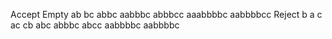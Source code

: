 Accept
Empty
ab
bc
abbc
aabbbc
abbbcc
aaabbbbc
aabbbbcc
Reject
b
a
c
ac
cb
abc
abbbc
abcc
aabbbbc
aabbbbc
